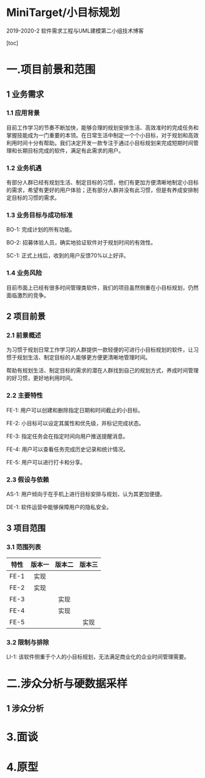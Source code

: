 # MiniTarget/小目标规划

2019-2020-2 软件需求工程与UML建模第二小组技术博客



[toc]

# 一.项目前景和范围

## 1 业务需求

### 1.1 应用背景

目前工作学习的节奏不断加快，能够合理的规划安排生活、高效准时的完成任务和掌握技能成为一门重要的本领。在日常生活中制定一个个小目标，对于规划和高效利用时间十分有帮助。我们决定开发一款专注于通过小目标规划来完成短期时间管理和长期目标完成的软件，满足有此需求的用户。

### 1.2 业务机遇

有部分人群已经有规划生活、制定目标的习惯，他们有更加方便清晰地制定小目标的需求，希望有更好的用户体验；还有部分人群并没有此习惯，但是有养成安排制定目标的习惯的需求。

### 1.3 业务目标与成功标准

BO-1: 完成计划的所有功能。

BO-2: 招募体验人员，确实地验证软件对于规划时间的有效性。

SC-1: 正式上线后，收到的用户反馈70%以上好评。

### 1.4 业务风险

目前市面上已经有很多时间管理类软件，我们的项目虽然侧重在小目标规划，仍然面临激烈的竞争。

## 2 项目前景 

### 2.1 前景概述

为习惯于规划日常工作学习的人群提供一款轻便的可进行小目标规划的软件，让习惯于规划生活、制定目标的人能够更方便更清晰地管理时间。

帮助有规划生活、制定目标的需求的潜在人群找到自己的规划方式，养成时间管理的好习惯，更好地利用时间。

### 2.2 主要特性

FE-1: 用户可以创建和删除指定日期和时间截止的小目标。

FE-2: 小目标可以设定其属性和优先级，并标记完成状态。

FE-3: 指定任务会在指定时间向用户推送提醒消息。

FE-4: 用户可以查看任务完成历史记录和统计情况。

FE-5: 用户可以进行打卡和分享。

### 2.3 假设与依赖

AS-1: 用户倾向于在手机上进行目标安排与规划，认为其更加便捷。

DE-1: 软件运营中能够保障用户的隐私安全。

## 3 项目范围

### 3.1 范围列表

| 特性 | 版本一 | 版本二 | 版本三 |
| :--: | :----: | :----: | :----: |
| FE-1 |  实现  |        |        |
| FE-2 |  实现  |        |        |
| FE-3 |        |  实现  |        |
| FE-4 |        |  实现  |        |
| FE-5 |        |        |  实现  |

### 3.2 限制与排除

LI-1: 该软件侧重于个人的小目标规划，无法满足商业化的企业时间管理需要。

# 二.涉众分析与硬数据采样

## 1 涉众分析





# 3.面谈





# 4.原型






